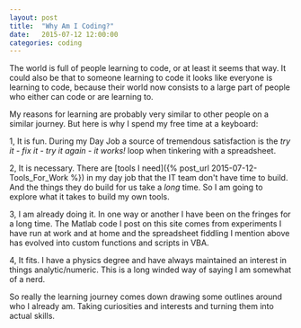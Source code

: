 ```yaml
---
layout: post
title:  "Why Am I Coding?"
date:   2015-07-12 12:00:00
categories: coding
---
```


The world is full of people learning to code, or at least it seems that way. It could also be that to someone learning to code it looks like everyone is learning to code, because their world now consists to a large part of people who either can code or are learning to.

My reasons for learning are probably very similar to other people on a similar journey. But here is why I spend my free time at a keyboard:

1, It is fun. During my Day Job a source of tremendous satisfaction is the *try it - fix it - try it again - it works!* loop when tinkering with a spreadsheet.

2, It is necessary. There are [tools I need]({% post_url 2015-07-12-Tools_For_Work %}) in my day job that the IT team don't have time to build. And the things they do build for us take a *long* time. So I am going to explore what it takes to build my own tools.

3, I am already doing it. In one way or another I have been on the fringes for a long time. The Matlab code I post on this site comes from experiments I have run at work and at home and the spreadsheet fiddling I mention above has evolved into custom functions and scripts in VBA.

4, It fits. I have a physics degree and have always maintained an interest in things analytic/numeric. This is a long winded way of saying I am somewhat of a nerd.

So really the learning journey comes down drawing some outlines around who I already am. Taking curiosities and interests and turning them into actual skills.
